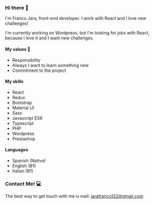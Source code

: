 ### Hi there 👋

I'm Franco Jara, front-end developer. I work with React and I love new challenges!

I'm currently working on Wordpress, but I'm looking for jobs with React, because I love it and I want new challenges.

#### My values 🌟

- Responsibility
- Always I want to learn something new
- Commitment to the project

#### My skills

- React
- Redux
- Bootstrap
- Material UI
- Sass
- Javascript ES6
- Typescript
- PHP
- Wordpress
- Prestashop

#### Languages

- Spanish (Native)
- English (B1)
- Italian (B1)

### Contact Me! 💻

The best way to get touch with me is mail: jarafranco122@gmail.com

<!--
**Franco-19/Franco-19** is a ✨ _special_ ✨ repository because its `README.md` (this file) appears on your GitHub profile.

Here are some ideas to get you started:

- 🔭 I’m currently working on ...
- 🌱 I’m currently learning ...
- 👯 I’m looking to collaborate on ...
- 🤔 I’m looking for help with ...
- 💬 Ask me about ...
- 📫 How to reach me: ...
- 😄 Pronouns: ...
- ⚡ Fun fact: ...
-->
